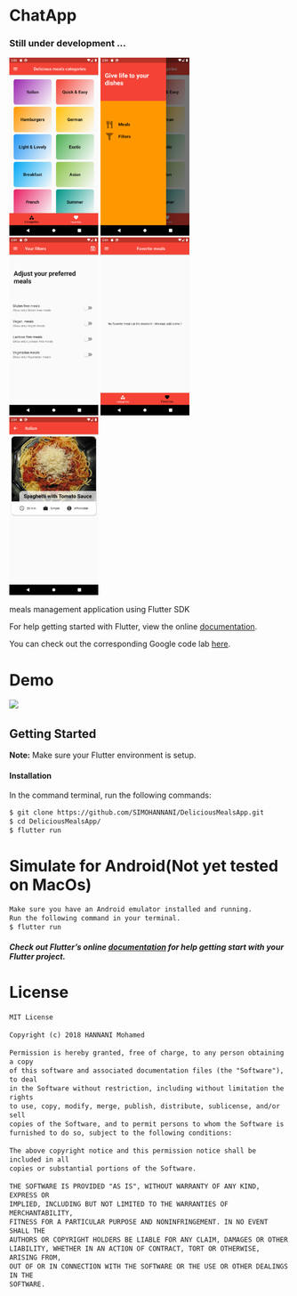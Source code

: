 # ChatApp
<h3>Still under development ... </h3>

<div class="row">
  <div class="column">
    <img width='160' height='320' src="screenshots/1.png">
    <img width='160' height='320'  src="screenshots/2.png">

  </div>
  <div class="column">
    <img width='160' height='320'  src="screenshots/3.png">
    <img width='160' height='320'  src="screenshots/4.png">
  </div>
  <div class="column">
    <img width='160' height='320'  src="screenshots/5.png">
  </div>
</div>

meals management application using Flutter SDK


For help getting started with Flutter, view the online
[documentation](https://flutter.io/).


You can check out the corresponding Google code lab [here](https://codelabs.developers.google.com/codelabs/flutter/index.html?index=..%2F..%2Findex#0).
</p>

# Demo
<img src="screen.gif" width="400">

## Getting Started
**Note:** Make sure your Flutter environment is setup.


#### Installation

In the command terminal, run the following commands:

    $ git clone https://github.com/SIMOHANNANI/DeliciousMealsApp.git
    $ cd DeliciousMealsApp/
    $ flutter run

# Simulate for Android(Not yet tested on MacOs)

    Make sure you have an Android emulator installed and running.
    Run the following command in your terminal.
    $ flutter run

##### Check out Flutter’s online [documentation](http://flutter.io/) for help getting start with your Flutter project.

# License

```
MIT License

Copyright (c) 2018 HANNANI Mohamed

Permission is hereby granted, free of charge, to any person obtaining a copy
of this software and associated documentation files (the "Software"), to deal
in the Software without restriction, including without limitation the rights
to use, copy, modify, merge, publish, distribute, sublicense, and/or sell
copies of the Software, and to permit persons to whom the Software is
furnished to do so, subject to the following conditions:

The above copyright notice and this permission notice shall be included in all
copies or substantial portions of the Software.

THE SOFTWARE IS PROVIDED "AS IS", WITHOUT WARRANTY OF ANY KIND, EXPRESS OR
IMPLIED, INCLUDING BUT NOT LIMITED TO THE WARRANTIES OF MERCHANTABILITY,
FITNESS FOR A PARTICULAR PURPOSE AND NONINFRINGEMENT. IN NO EVENT SHALL THE
AUTHORS OR COPYRIGHT HOLDERS BE LIABLE FOR ANY CLAIM, DAMAGES OR OTHER
LIABILITY, WHETHER IN AN ACTION OF CONTRACT, TORT OR OTHERWISE, ARISING FROM,
OUT OF OR IN CONNECTION WITH THE SOFTWARE OR THE USE OR OTHER DEALINGS IN THE
SOFTWARE.
```